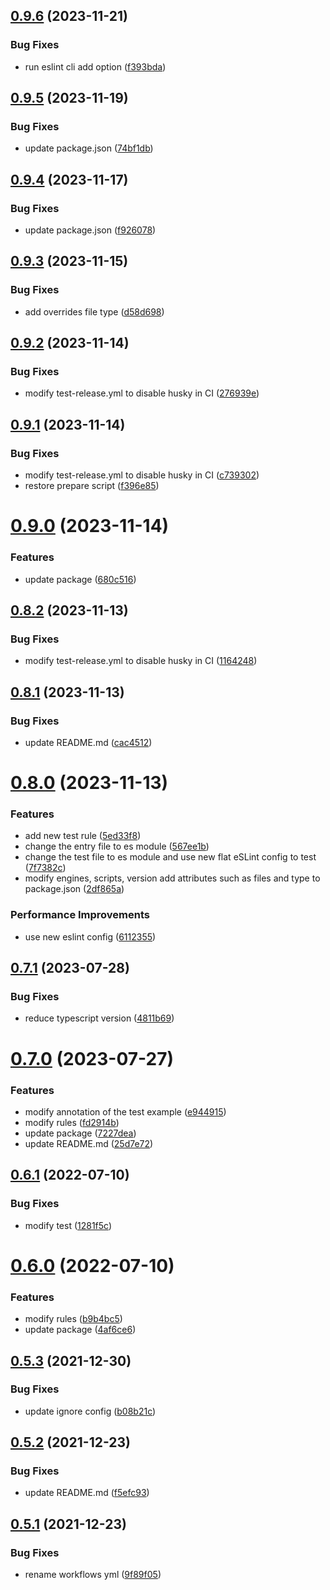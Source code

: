 ## [0.9.6](https://github.com/VicSolWang/eslint-config-wzx/compare/v0.9.5...v0.9.6) (2023-11-21)


### Bug Fixes

* run eslint cli add option ([f393bda](https://github.com/VicSolWang/eslint-config-wzx/commit/f393bda5dd454bb5ce47c5b6c7614a0e159be747))

## [0.9.5](https://github.com/VicSolWang/eslint-config-wzx/compare/v0.9.4...v0.9.5) (2023-11-19)


### Bug Fixes

* update package.json ([74bf1db](https://github.com/VicSolWang/eslint-config-wzx/commit/74bf1dbe47f44357a797df015dbda466a6cdd6f8))

## [0.9.4](https://github.com/VicSolWang/eslint-config-wzx/compare/v0.9.3...v0.9.4) (2023-11-17)


### Bug Fixes

* update package.json ([f926078](https://github.com/VicSolWang/eslint-config-wzx/commit/f92607827ef5d798c0d025fdb50fad3b37f7a8d1))

## [0.9.3](https://github.com/VicSolWang/eslint-config-wzx/compare/v0.9.2...v0.9.3) (2023-11-15)


### Bug Fixes

* add overrides file type ([d58d698](https://github.com/VicSolWang/eslint-config-wzx/commit/d58d69840c09b2907ad025fa55c6455c89c722bf))

## [0.9.2](https://github.com/VicSolWang/eslint-config-wzx/compare/v0.9.1...v0.9.2) (2023-11-14)


### Bug Fixes

* modify test-release.yml to disable husky in CI ([276939e](https://github.com/VicSolWang/eslint-config-wzx/commit/276939ecc58e40c66641dfe8992ca6b7dba70282))

## [0.9.1](https://github.com/VicSolWang/eslint-config-wzx/compare/v0.9.0...v0.9.1) (2023-11-14)


### Bug Fixes

* modify test-release.yml to disable husky in CI ([c739302](https://github.com/VicSolWang/eslint-config-wzx/commit/c739302d2aeb556164cef875c25caa008e090076))
* restore prepare script ([f396e85](https://github.com/VicSolWang/eslint-config-wzx/commit/f396e857732edee4962e1cf8bdd7c7859564c79b))

# [0.9.0](https://github.com/VicSolWang/eslint-config-wzx/compare/v0.8.2...v0.9.0) (2023-11-14)


### Features

* update package ([680c516](https://github.com/VicSolWang/eslint-config-wzx/commit/680c51693e2bd983218f329bb2d8d601e2a763b0))

## [0.8.2](https://github.com/VicSolWang/eslint-config-wzx/compare/v0.8.1...v0.8.2) (2023-11-13)


### Bug Fixes

* modify test-release.yml to disable husky in CI ([1164248](https://github.com/VicSolWang/eslint-config-wzx/commit/1164248e7ba3d7180be4561ef7dda6327570008e))

## [0.8.1](https://github.com/VicSolWang/eslint-config-wzx/compare/v0.8.0...v0.8.1) (2023-11-13)


### Bug Fixes

* update README.md ([cac4512](https://github.com/VicSolWang/eslint-config-wzx/commit/cac4512374bff97e0d3312f6c18195232674adc1))

# [0.8.0](https://github.com/VicSolWang/eslint-config-wzx/compare/v0.7.1...v0.8.0) (2023-11-13)


### Features

* add new test rule ([5ed33f8](https://github.com/VicSolWang/eslint-config-wzx/commit/5ed33f87dad4c68dd736c117fd9550383235488f))
* change the entry file to es module ([567ee1b](https://github.com/VicSolWang/eslint-config-wzx/commit/567ee1b7c2b13f1dc50f379701faddab99180f75))
* change the test file to es module and use new flat eSLint config to test ([7f7382c](https://github.com/VicSolWang/eslint-config-wzx/commit/7f7382c7035ee0401a2f83e43a4e3cc91269acec))
* modify engines, scripts, version add attributes such as files and type to package.json ([2df865a](https://github.com/VicSolWang/eslint-config-wzx/commit/2df865acfb39cec0f691908a96e787c7dd6c2119))


### Performance Improvements

* use new eslint config ([6112355](https://github.com/VicSolWang/eslint-config-wzx/commit/61123551e1e1b5d78240d5f9348cd92fda15ef8a))

## [0.7.1](https://github.com/VicSolWang/eslint-config-wzx/compare/v0.7.0...v0.7.1) (2023-07-28)


### Bug Fixes

* reduce typescript version ([4811b69](https://github.com/VicSolWang/eslint-config-wzx/commit/4811b69bd693019495c763194396b728e5c069a4))

# [0.7.0](https://github.com/VicSolWang/eslint-config-wzx/compare/v0.6.1...v0.7.0) (2023-07-27)


### Features

* modify annotation of the test example ([e944915](https://github.com/VicSolWang/eslint-config-wzx/commit/e944915340eb55e2a9352cc1be30c489b2c82466))
* modify rules ([fd2914b](https://github.com/VicSolWang/eslint-config-wzx/commit/fd2914be751f7a79ce6b3205e338f4fa58536d84))
* update package ([7227dea](https://github.com/VicSolWang/eslint-config-wzx/commit/7227dead2365b88d2cb7f469657b29d85897e307))
* update README.md ([25d7e72](https://github.com/VicSolWang/eslint-config-wzx/commit/25d7e72ef40ef28a15ed2293b91dec6c4bfc8d11))

## [0.6.1](https://github.com/VicSolWang/eslint-config-wzx/compare/v0.6.0...v0.6.1) (2022-07-10)


### Bug Fixes

* modify test ([1281f5c](https://github.com/VicSolWang/eslint-config-wzx/commit/1281f5c2dd3dde814a30088d1e8e5c71c6663760))

# [0.6.0](https://github.com/VicSolWang/eslint-config-wzx/compare/v0.5.3...v0.6.0) (2022-07-10)


### Features

* modify rules ([b9b4bc5](https://github.com/VicSolWang/eslint-config-wzx/commit/b9b4bc5fb628b6ddee22b225b18c276abca347fc))
* update package ([4af6ce6](https://github.com/VicSolWang/eslint-config-wzx/commit/4af6ce6be279ec3bc51610a5c3864a92ec832dcd))

## [0.5.3](https://github.com/VicSolWang/eslint-config-wzx/compare/v0.5.2...v0.5.3) (2021-12-30)


### Bug Fixes

* update ignore config ([b08b21c](https://github.com/VicSolWang/eslint-config-wzx/commit/b08b21ca7824861e4023482325fb50f6333e2a3c))

## [0.5.2](https://github.com/VicSolWang/eslint-config-wzx/compare/v0.5.1...v0.5.2) (2021-12-23)


### Bug Fixes

* update README.md ([f5efc93](https://github.com/VicSolWang/eslint-config-wzx/commit/f5efc93b7663f65eafcce2ecec60dcad6edfb80c))

## [0.5.1](https://github.com/VicSolWang/eslint-config-wzx/compare/v0.5.0...v0.5.1) (2021-12-23)


### Bug Fixes

* rename workflows yml ([9f89f05](https://github.com/VicSolWang/eslint-config-wzx/commit/9f89f05e4756ce3267cedaad09bf9e777da21edf))
